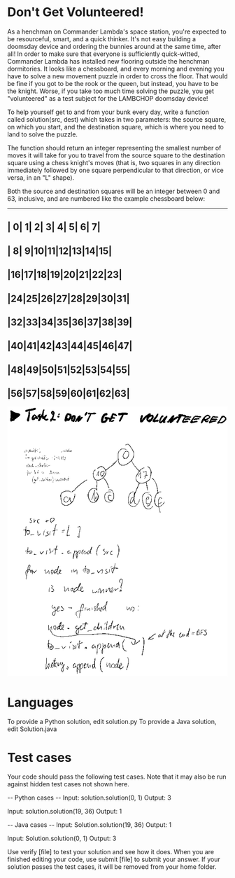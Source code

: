 Don't Get Volunteered!
======================

As a henchman on Commander Lambda's space station, you're expected to be resourceful, smart, and a quick thinker.
It's not easy building a doomsday device and ordering the bunnies around at the same time, after all!
In order to make sure that everyone is sufficiently quick-witted, Commander Lambda has installed new flooring outside
the henchman dormitories.
It looks like a chessboard, and every morning and evening you have to solve a new movement puzzle in order to cross the floor.
That would be fine if you got to be the rook or the queen, but instead, you have to be the knight.
Worse, if you take too much time solving the puzzle, you get "volunteered" as a test subject for the LAMBCHOP doomsday device!


To help yourself get to and from your bunk every day, write a function called solution(src, dest)
which takes in two parameters:
    the source square, on which you start,
    and the destination square, which is where you need to land to solve the puzzle.

The function should return an integer
    representing the smallest number of moves it will take for you to travel from the source square to the destination square
     using a chess knight's moves
     (that is, two squares in any direction immediately followed by one square perpendicular to that direction, or vice versa, in an "L" shape).

Both the source and destination squares will be an integer between 0 and 63, inclusive, and are numbered like the example chessboard below:

-------------------------
| 0| 1| 2| 3| 4| 5| 6| 7|
-------------------------
| 8| 9|10|11|12|13|14|15|
-------------------------
|16|17|18|19|20|21|22|23|
-------------------------
|24|25|26|27|28|29|30|31|
-------------------------
|32|33|34|35|36|37|38|39|
-------------------------
|40|41|42|43|44|45|46|47|
-------------------------
|48|49|50|51|52|53|54|55|
-------------------------
|56|57|58|59|60|61|62|63|
-------------------------

<img src="https://github.com/Larook/Coding_challenges/blob/master/task_2/intro.png">


Languages
=========

To provide a Python solution, edit solution.py
To provide a Java solution, edit Solution.java

Test cases
==========
Your code should pass the following test cases.
Note that it may also be run against hidden test cases not shown here.

-- Python cases --
Input:
solution.solution(0, 1)
Output:
    3

Input:
solution.solution(19, 36)
Output:
    1

-- Java cases --
Input:
Solution.solution(19, 36)
Output:
    1

Input:
Solution.solution(0, 1)
Output:
    3

Use verify [file] to test your solution and see how it does.
When you are finished editing your code, use submit [file] to submit your answer.
If your solution passes the test cases, it will be removed from your home folder.